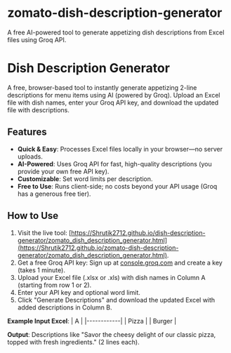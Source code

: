 # zomato-dish-description-generator
A free AI-powered tool to generate appetizing dish descriptions from Excel files using Groq API.

# Dish Description Generator

A free, browser-based tool to instantly generate appetizing 2-line descriptions for menu items using AI (powered by Groq). Upload an Excel file with dish names, enter your Groq API key, and download the updated file with descriptions.

## Features
- **Quick & Easy**: Processes Excel files locally in your browser—no server uploads.
- **AI-Powered**: Uses Groq API for fast, high-quality descriptions (you provide your own free API key).
- **Customizable**: Set word limits per description.
- **Free to Use**: Runs client-side; no costs beyond your API usage (Groq has a generous free tier).

## How to Use
1. Visit the live tool: [https://Shrutik2712.github.io/dish-description-generator/zomato_dish_description_generator.html](https://Shrutik2712.github.io/zomato-dish-description-generator/zomato_dish_description_generator.html).
2. Get a free Groq API key: Sign up at [console.groq.com](https://console.groq.com) and create a key (takes 1 minute).
3. Upload your Excel file (.xlsx or .xls) with dish names in Column A (starting from row 1 or 2).
4. Enter your API key and optional word limit.
5. Click "Generate Descriptions" and download the updated Excel with added descriptions in Column B.

**Example Input Excel**:
| A          |
|------------|
| Pizza     |
| Burger    |

**Output**: Descriptions like "Savor the cheesy delight of our classic pizza, topped with fresh ingredients." (2 lines each).
